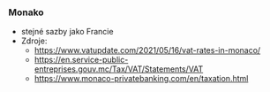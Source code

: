 ### Monako
- stejné sazby jako Francie
- Zdroje:
    - https://www.vatupdate.com/2021/05/16/vat-rates-in-monaco/
    - https://en.service-public-entreprises.gouv.mc/Tax/VAT/Statements/VAT
    - https://www.monaco-privatebanking.com/en/taxation.html